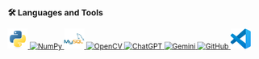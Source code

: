 ### 🛠️ Languages and Tools  

<p align="left">  
  <a href="https://www.python.org" target="_blank" rel="noreferrer">
    <img src="https://raw.githubusercontent.com/devicons/devicon/master/icons/python/python-original.svg" alt="Python" width="40" height="40"/>
  </a>  
  <a href="https://numpy.org/" target="_blank" rel="noreferrer">
    <img src="https://upload.wikimedia.org/wikipedia/commons/4/4e/Numpy_logo_2020.svg" alt="NumPy" width="40" height="40"/>
  </a>  
  <a href="https://www.mysql.com/" target="_blank" rel="noreferrer">
    <img src="https://raw.githubusercontent.com/devicons/devicon/master/icons/mysql/mysql-original-wordmark.svg" alt="MySQL" width="40" height="40"/>
  </a>  
  <a href="https://opencv.org/" target="_blank" rel="noreferrer">
    <img src="https://upload.wikimedia.org/wikipedia/commons/3/3f/OpenCV_Logo_with_text.png" alt="OpenCV" width="40" height="40"/>
  </a>  
  <a href="https://chat.openai.com/" target="_blank" rel="noreferrer">
    <img src="https://upload.wikimedia.org/wikipedia/commons/a/a7/OpenAI_Logo.svg" alt="ChatGPT" width="40" height="40"/>
  </a>  
  <a href="https://gemini.google.com/" target="_blank" rel="noreferrer">
    <img src="https://upload.wikimedia.org/wikipedia/commons/thumb/4/48/Google_Chat_logo_2023.svg/512px-Google_Chat_logo_2023.svg.png" alt="Gemini" width="40" height="40"/>
  </a>  
  <a href="https://github.com/" target="_blank" rel="noreferrer">
    <img src="https://upload.wikimedia.org/wikipedia/commons/9/91/Octicons-mark-github.svg" alt="GitHub" width="40" height="40"/>
  </a>  
  <a href="https://code.visualstudio.com/" target="_blank" rel="noreferrer">
    <img src="https://raw.githubusercontent.com/devicons/devicon/master/icons/vscode/vscode-original.svg" alt="VS Code" width="40" height="40"/>
  </a>  
</p>
